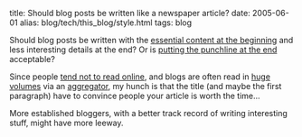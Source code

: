 title: Should blog posts be written like a newspaper article?
date: 2005-06-01
alias: blog/tech/this_blog/style.html
tags: blog

Should blog posts be written with the <a
href="http://www.freep.com/jobspage/academy/writing.htm"> essential
content at the beginning</a> and less interesting details at the end?
Or is <a href="/apple_pricing">putting
the punchline at the end</a> acceptable?

Since people <a href="http://www.useit.com/alertbox/9710a.html">tend
not to read online</a>, and blogs are often read in <a
href="http://scoble.weblogs.com/">huge volumes</a> via an <a
href="http://www.sharpreader.com/">aggregator</a>, my hunch is that
the title (and maybe the first paragraph) have to convince people your
article is worth the time...

More established bloggers, with a better track record of writing
interesting stuff, might have more leeway.

